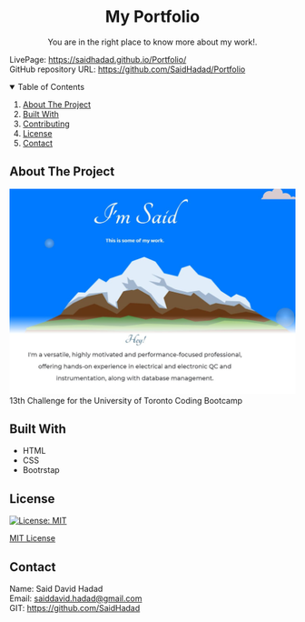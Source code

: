 <!-- PROJECT TITE -->
  <h1 align="center">My Portfolio</h1>
  
  <!-- DESCRIPTION -->
  <p align="center">
  You are in the right place to know more about my work!.

  <!-- DEPLOYED LINK -->
  LivePage: https://saidhadad.github.io/Portfolio/
  <br>
  GitHub repository URL: https://github.com/SaidHadad/Portfolio

  <!-- TABLE OF CONTENTS -->
  <details open="open">
  <summary>Table of Contents</summary>
  <ol>
  <li><a href="#about-the-project">About The Project</a></li>
  <li><a href="#built-with">Built With</a></li>
  <!-- <li>
    <a href="#getting-started">Getting Started</a>
    <ul>
    <li><a href="#prerequisites">Prerequisites</a></li>
    <li><a href="#installation">Installation</a></li>
    </ul>
  </li> -->
  <li><a href="#contributing">Contributing</a></li>
  <li><a href="#license">License</a></li>
  <li><a href="#contact">Contact</a></li>
  </ol>
  </details>
  
  
  <!-- ABOUT THE PROJECT -->
  ## About The Project

  ![Portfolio](./assets/img/Capture.JPG) <br>
  13th Challenge for the University of Toronto Coding Bootcamp
  
  ## Built With

  * HTML
  * CSS
  * Bootrstap
  
  <!-- GETTING STARTED -->
  
  <!-- ## Getting Started

  ### Prerequisites

  ### Installation -->

  <!-- CONTRIBUTING -->
    
  <!-- LICENSE -->
  
  ## License

 [![License: MIT](https://img.shields.io/badge/License-MIT-yellow.svg)](https://opensource.org/licenses/MIT)

[MIT License](https://choosealicense.com/licenses/mit/)  
  
  <!-- CONTACT -->
  
  ## Contact
  Name: Said David Hadad <br>
  Email: saiddavid.hadad@gmail.com <br>
  GIT: https://github.com/SaidHadad <br>